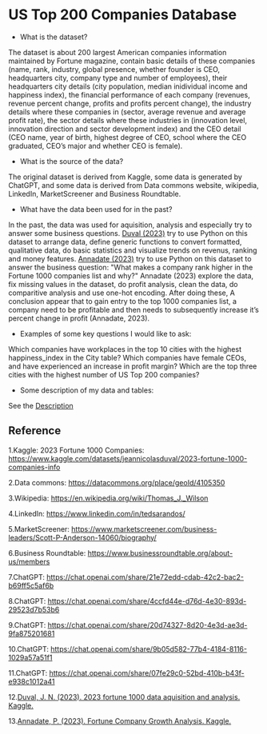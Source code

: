 # US Top 200 Companies Database

- What is the dataset?

The dataset is about 200 largest American companies information maintained by Fortune magazine, contain basic details of these companies (name, rank, industry, global presence, whether founder is CEO, headquarters city, company type and number of employees), their headquarters city details (city population, median inidividual income and happiness index), the financial performance of each company (revenues, revenue percent change, profits and profits percent change), the industry details where these companies in (sector, average revenue and average profit rate), the sector details where these industries in (innovation level, innovation direction and sector development index) and the CEO detail (CEO name, year of birth, highest degree of CEO, school where the CEO graduated, CEO’s major and whether CEO is female).

- What is the source of the data?

The original dataset is derived from Kaggle, some data is generated by ChatGPT, and some  data is derived from Data commons website, wikipedia, LinkedIn, MarketScreener and Business Roundtable. 

- What have the data been used for in the past?

In the past, the data was used for aquisition, analysis and especially try to answer some business questions. [Duval (2023)](https://www.kaggle.com/code/jeannicolasduval/2023-fortune-1000-data-aquisition-and-analysis) try to use Python on this dataset to arrange data, define generic functions to convert formatted, qualitative data, do basic statistics and visualize trends on revenus, ranking and money features. [Annadate (2023)](https://www.kaggle.com/code/pruthaannadate/fortune-company-growth-analysis) try to use Python on this dataset to answer the business question: "What makes a company rank higher in the Fortune 1000 companies list and why?" Annadate (2023) explore the data, fix missing values in the dataset, do profit analysis, clean the data, do comparitive analysis and use one-hot encoding. After doing these, A conclusion appear that to gain entry to the top 1000 companies list, a company need to be profitable and then needs to subsequently increase it’s percent change in profit (Annadate, 2023).

- Examples of some key questions I would like to ask:

Which companies have workplaces in the top 10 cities with the highest happiness_index in the City table?
Which companies have female CEOs, and have experienced an increase in profit margin?
Which are the top three cities with the highest number of US Top 200 companies?

- Some description of my data and tables:

See the [Description](./Description.md)





## Reference

1.Kaggle: 2023 Fortune 1000 Companies:
https://www.kaggle.com/datasets/jeannicolasduval/2023-fortune-1000-companies-info

2.Data commons: https://datacommons.org/place/geoId/4105350

3.Wikipedia: https://en.wikipedia.org/wiki/Thomas_J._Wilson

4.LinkedIn: https://www.linkedin.com/in/tedsarandos/

5.MarketScreener: https://www.marketscreener.com/business-leaders/Scott-P-Anderson-14060/biography/

6.Business Roundtable: https://www.businessroundtable.org/about-us/members

7.ChatGPT: https://chat.openai.com/share/21e72edd-cdab-42c2-bac2-b69ff5c5af6b

8.ChatGPT: https://chat.openai.com/share/4ccfd44e-d76d-4e30-893d-29523d7b53b6

9.ChatGPT: https://chat.openai.com/share/20d74327-8d20-4e3d-ae3d-9fa875201681

10.ChatGPT: https://chat.openai.com/share/9b05d582-77b4-4184-8116-1029a57a51f1

11.ChatGPT: https://chat.openai.com/share/07fe29c0-52bd-410b-b43f-e938c1012a41

12.[Duval, J. N. (2023). 2023 fortune 1000 data aquisition and analysis. Kaggle.](https://www.kaggle.com/code/jeannicolasduval/2023-fortune-1000-data-aquisition-and-analysis)

13.[Annadate, P. (2023). Fortune Company Growth Analysis. Kaggle. ](https://www.kaggle.com/code/pruthaannadate/fortune-company-growth-analysis)












